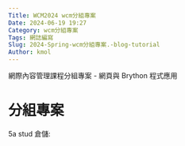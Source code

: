 ```yaml
---
Title: WCM2024 wcm分組專案
Date: 2024-06-19 19:27
Category: wcm分組專案
Tags: 網誌編寫
Slug: 2024-Spring-wcm分組專案.-blog-tutorial
Author: kmol
---
```


網際內容管理課程分組專案 - 網頁與 Brython 程式應用

<!-- PELICAN_END_SUMMARY -->

# 分組專案
5a stud 倉儲:

